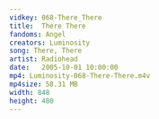 ```yaml
---
vidkey: 068-There_There
title:  There There
fandoms: Angel
creators: Luminosity
song: There, There
artist: Radiohead
date:   2005-10-01 10:00:00
mp4: Luminosity-068-There-There.m4v
mp4size: 58.31 MB
width: 848
height: 480
---
```



  